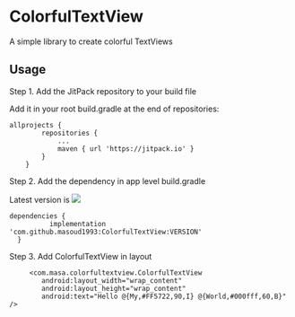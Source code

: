 # ColorfulTextView
A simple library to create colorful TextViews



## Usage
Step 1. Add the JitPack repository to your build file

Add it in your root build.gradle at the end of repositories:
```
allprojects {
		repositories {
			...
			maven { url 'https://jitpack.io' }
		}
	}
  ```
  Step 2. Add the dependency in app level build.gradle
  
 Latest version is
 [![](https://jitpack.io/v/masoud1993/ColorfulTextView.svg)](https://jitpack.io/#masoud1993/ColorfulTextView)
  ```
  dependencies {
	        implementation 'com.github.masoud1993:ColorfulTextView:VERSION'
	}
  ```
  
  Step 3. Add ColorfulTextView in layout
  
```
     <com.masa.colorfultextview.ColorfulTextView
        android:layout_width="wrap_content"
        android:layout_height="wrap_content"
        android:text="Hello @{My,#FF5722,90,I} @{World,#000fff,60,B}" />
 ```
